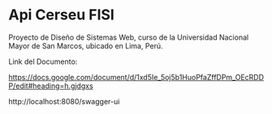 # Api Cerseu FISI

Proyecto de Diseño de Sistemas Web, curso de la Universidad Nacional Mayor de San Marcos, ubicado en Lima, Perú.

Link del Documento:

https://docs.google.com/document/d/1xd5Ie_5oj5b1HuoPfaZffDPm_OEcRDDP/edit#heading=h.gjdgxs


http://localhost:8080/swagger-ui

